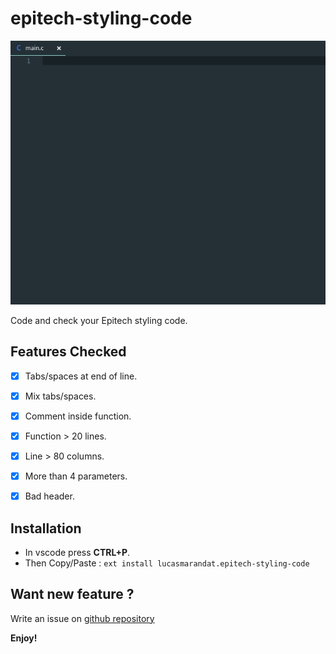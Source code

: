 
# epitech-styling-code


![demo](images/quickView.gif)

Code and check your Epitech styling code.


## Features Checked

- [x] Tabs/spaces at end of line.

- [x] Mix tabs/spaces.

- [x] Comment inside function.

- [x] Function > 20 lines.

- [x] Line > 80 columns.

- [x] More than 4 parameters.

- [x] Bad header.

## Installation

- In vscode press **CTRL+P**.
- Then Copy/Paste :
`ext install lucasmarandat.epitech-styling-code`

## Want new feature ?

Write an issue on [github repository](https://github.com/lucasmrdt/epitech-styling-code)

**Enjoy!**